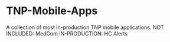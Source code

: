 # TNP-Mobile-Apps
A collection of most in-production TNP mobile applications.
NOT INCLUDED:  MedCom
IN-PRODUCTION: HC Alerts